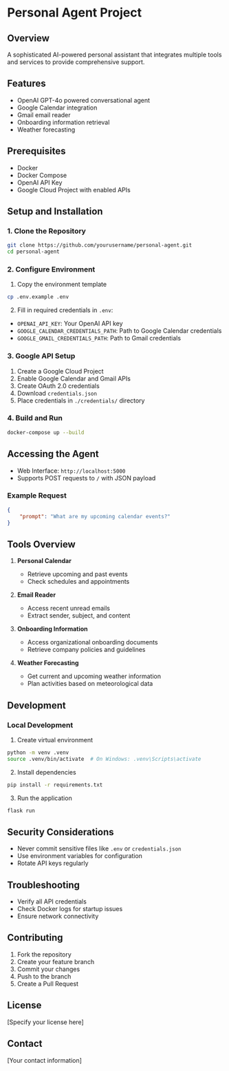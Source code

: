 # Personal Agent Project

## Overview
A sophisticated AI-powered personal assistant that integrates multiple tools and services to provide comprehensive support.

## Features
- OpenAI GPT-4o powered conversational agent
- Google Calendar integration
- Gmail email reader
- Onboarding information retrieval
- Weather forecasting

## Prerequisites
- Docker
- Docker Compose
- OpenAI API Key
- Google Cloud Project with enabled APIs

## Setup and Installation

### 1. Clone the Repository
```bash
git clone https://github.com/yourusername/personal-agent.git
cd personal-agent
```

### 2. Configure Environment
1. Copy the environment template
```bash
cp .env.example .env
```

2. Fill in required credentials in `.env`:
- `OPENAI_API_KEY`: Your OpenAI API key
- `GOOGLE_CALENDAR_CREDENTIALS_PATH`: Path to Google Calendar credentials
- `GOOGLE_GMAIL_CREDENTIALS_PATH`: Path to Gmail credentials

### 3. Google API Setup
1. Create a Google Cloud Project
2. Enable Google Calendar and Gmail APIs
3. Create OAuth 2.0 credentials
4. Download `credentials.json`
5. Place credentials in `./credentials/` directory

### 4. Build and Run
```bash
docker-compose up --build
```

## Accessing the Agent
- Web Interface: `http://localhost:5000`
- Supports POST requests to `/` with JSON payload

### Example Request
```json
{
    "prompt": "What are my upcoming calendar events?"
}
```

## Tools Overview
1. **Personal Calendar**
   - Retrieve upcoming and past events
   - Check schedules and appointments

2. **Email Reader**
   - Access recent unread emails
   - Extract sender, subject, and content

3. **Onboarding Information**
   - Access organizational onboarding documents
   - Retrieve company policies and guidelines

4. **Weather Forecasting**
   - Get current and upcoming weather information
   - Plan activities based on meteorological data

## Development

### Local Development
1. Create virtual environment
```bash
python -m venv .venv
source .venv/bin/activate  # On Windows: .venv\Scripts\activate
```

2. Install dependencies
```bash
pip install -r requirements.txt
```

3. Run the application
```bash
flask run
```

## Security Considerations
- Never commit sensitive files like `.env` or `credentials.json`
- Use environment variables for configuration
- Rotate API keys regularly

## Troubleshooting
- Verify all API credentials
- Check Docker logs for startup issues
- Ensure network connectivity

## Contributing
1. Fork the repository
2. Create your feature branch
3. Commit your changes
4. Push to the branch
5. Create a Pull Request

## License
[Specify your license here]

## Contact
[Your contact information]

